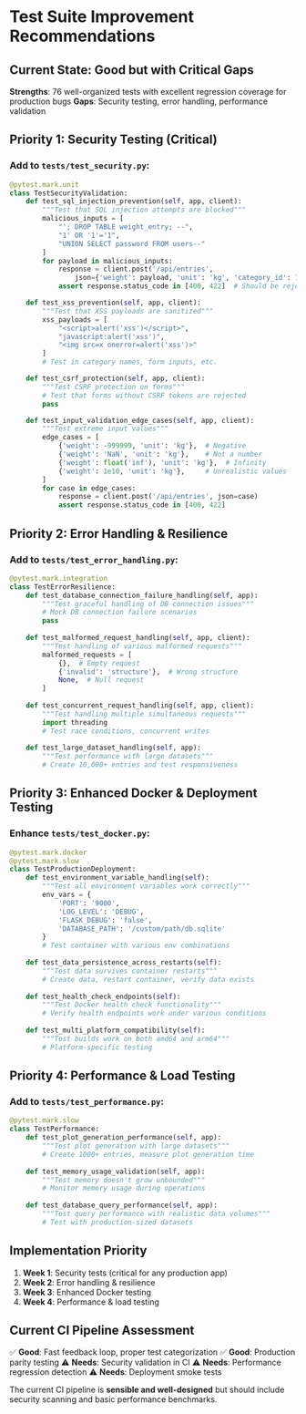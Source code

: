 # Test Suite Improvement Recommendations

## Current State: Good but with Critical Gaps

**Strengths**: 76 well-organized tests with excellent regression coverage for production bugs
**Gaps**: Security testing, error handling, performance validation

## Priority 1: Security Testing (Critical)

### Add to `tests/test_security.py`:
```python
@pytest.mark.unit
class TestSecurityValidation:
    def test_sql_injection_prevention(self, app, client):
        """Test that SQL injection attempts are blocked"""
        malicious_inputs = [
            "'; DROP TABLE weight_entry; --",
            "1' OR '1'='1",
            "UNION SELECT password FROM users--"
        ]
        for payload in malicious_inputs:
            response = client.post('/api/entries', 
                json={'weight': payload, 'unit': 'kg', 'category_id': 1})
            assert response.status_code in [400, 422]  # Should be rejected

    def test_xss_prevention(self, app, client):
        """Test that XSS payloads are sanitized"""
        xss_payloads = [
            "<script>alert('xss')</script>",
            "javascript:alert('xss')",
            "<img src=x onerror=alert('xss')>"
        ]
        # Test in category names, form inputs, etc.

    def test_csrf_protection(self, app, client):
        """Test CSRF protection on forms"""
        # Test that forms without CSRF tokens are rejected
        pass

    def test_input_validation_edge_cases(self, app, client):
        """Test extreme input values"""
        edge_cases = [
            {'weight': -999999, 'unit': 'kg'},  # Negative
            {'weight': 'NaN', 'unit': 'kg'},    # Not a number  
            {'weight': float('inf'), 'unit': 'kg'},  # Infinity
            {'weight': 1e10, 'unit': 'kg'},     # Unrealistic values
        ]
        for case in edge_cases:
            response = client.post('/api/entries', json=case)
            assert response.status_code in [400, 422]
```

## Priority 2: Error Handling & Resilience

### Add to `tests/test_error_handling.py`:
```python
@pytest.mark.integration  
class TestErrorResilience:
    def test_database_connection_failure_handling(self, app):
        """Test graceful handling of DB connection issues"""
        # Mock DB connection failure scenarios
        pass
        
    def test_malformed_request_handling(self, app, client):
        """Test handling of various malformed requests"""
        malformed_requests = [
            {},  # Empty request
            {'invalid': 'structure'},  # Wrong structure
            None,  # Null request
        ]
        
    def test_concurrent_request_handling(self, app, client):
        """Test handling multiple simultaneous requests"""
        import threading
        # Test race conditions, concurrent writes
        
    def test_large_dataset_handling(self, app):
        """Test performance with large datasets"""
        # Create 10,000+ entries and test responsiveness
```

## Priority 3: Enhanced Docker & Deployment Testing

### Enhance `tests/test_docker.py`:
```python
@pytest.mark.docker
@pytest.mark.slow
class TestProductionDeployment:
    def test_environment_variable_handling(self):
        """Test all environment variables work correctly"""
        env_vars = {
            'PORT': '9000',
            'LOG_LEVEL': 'DEBUG', 
            'FLASK_DEBUG': 'false',
            'DATABASE_PATH': '/custom/path/db.sqlite'
        }
        # Test container with various env combinations
        
    def test_data_persistence_across_restarts(self):
        """Test data survives container restarts"""
        # Create data, restart container, verify data exists
        
    def test_health_check_endpoints(self):
        """Test Docker health check functionality"""
        # Verify health endpoints work under various conditions
        
    def test_multi_platform_compatibility(self):
        """Test builds work on both amd64 and arm64"""
        # Platform-specific testing
```

## Priority 4: Performance & Load Testing

### Add to `tests/test_performance.py`:
```python
@pytest.mark.slow
class TestPerformance:
    def test_plot_generation_performance(self, app):
        """Test plot generation with large datasets"""
        # Create 1000+ entries, measure plot generation time
        
    def test_memory_usage_validation(self, app):
        """Test memory doesn't grow unbounded"""
        # Monitor memory usage during operations
        
    def test_database_query_performance(self, app):
        """Test query performance with realistic data volumes"""
        # Test with production-sized datasets
```

## Implementation Priority

1. **Week 1**: Security tests (critical for any production app)
2. **Week 2**: Error handling & resilience 
3. **Week 3**: Enhanced Docker testing
4. **Week 4**: Performance & load testing

## Current CI Pipeline Assessment

✅ **Good**: Fast feedback loop, proper test categorization
✅ **Good**: Production parity testing 
⚠️ **Needs**: Security validation in CI
⚠️ **Needs**: Performance regression detection
⚠️ **Needs**: Deployment smoke tests

The current CI pipeline is **sensible and well-designed** but should include security scanning and basic performance benchmarks.